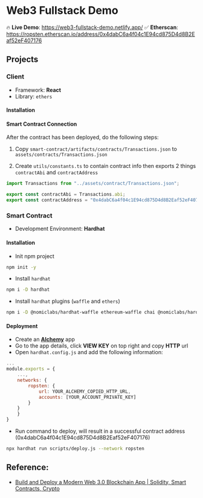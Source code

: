 # Web3 Fullstack Demo

🔥 **Live Demo**: https://web3-fullstack-demo.netlify.app/
✅ **Etherscan**: https://ropsten.etherscan.io/address/0x4dabC6a4f04c1E94cd875D4d8B2Eaf52eF407176

## Projects

### Client

- Framework: **React**
- Library: `ethers`

#### Installation

#### Smart Contract Connection

After the contract has been deployed, do the following steps:

1. Copy `smart-contract/artifacts/contracts/Transactions.json` to `assets/contracts/Transactions.json`

2. Create `utils/constants.ts` to contain contract info then exports 2 things `contractAbi` and `contractAddress`

```typescript
import Transactions from "../assets/contract/Transactions.json";

export const contractAbi = Transactions.abi;
export const contractAddress = "0x4dabC6a4f04c1E94cd875D4d8B2Eaf52eF407176";
```

### Smart Contract

- Development Environment: **Hardhat**

#### Installation

- Init npm project

```bash
npm init -y
```

- Install `hardhat`

```bash
npm i -D hardhat
```

- Install `hardhat` plugins (`waffle` and `ethers`)

```bash
npm i -D @nomiclabs/hardhat-waffle ethereum-waffle chai @nomiclabs/hardhat-ethers ethers
```

#### Deployment

- Create an **[Alchemy](https://www.alchemy.com/)** app
- Go to the app details, click **VIEW KEY** on top right and copy **HTTP** url
- Open `hardhat.config.js` and add the following information:

```js
...
module.exports = {
    ...,
    networks: {
        ropsten: {
            url: YOUR_ALCHEMY_COPIED_HTTP_URL,
            accounts: [YOUR_ACCOUNT_PRIVATE_KEY]
        }
    }
    }
}
```

- Run command to deploy, will result in a successful contract address (0x4dabC6a4f04c1E94cd875D4d8B2Eaf52eF407176)

```bash
npx hardhat run scripts/deploy.js --network ropsten
```

## Reference:

- [Build and Deploy a Modern Web 3.0 Blockchain App | Solidity, Smart Contracts, Crypto](https://youtu.be/Wn_Kb3MR_cU)
